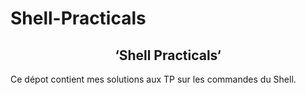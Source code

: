 # Shell-Practicals
<h2 align="center">
  ‘Shell Practicals‘ </h2>
  Ce dépot contient mes solutions aux TP sur les commandes du Shell.

